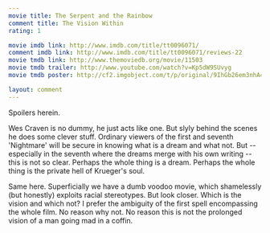 ```yaml
---
movie title: The Serpent and the Rainbow
comment title: The Vision Within
rating: 1

movie imdb link: http://www.imdb.com/title/tt0096071/
comment imdb link: http://www.imdb.com/title/tt0096071/reviews-22
movie tmdb link: http://www.themoviedb.org/movie/11503
movie tmdb trailer: http://www.youtube.com/watch?v=Kp5dW9SUvyg
movie tmdb poster: http://cf2.imgobject.com/t/p/original/9IhGb26em3nhA47Z6d5TQYZVmj2.jpg

layout: comment
---
```


Spoilers herein.

Wes Craven is no dummy, he just acts like one. But slyly behind the scenes he does some clever stuff. Ordinary viewers of the first and seventh 'Nightmare' will be secure in knowing what is a dream and what not. But -- especially in the seventh where the dreams merge with his own writing -- this is not so clear. Perhaps the whole thing is a dream. Perhaps the whole thing is the private hell of Krueger's soul.

Same here. Superficially we have a dumb voodoo movie, which shamelessly (but honestly) exploits racial stereotypes. But look closer. Which is the vision and which not? I prefer the ambiguity of the first spell encompassing the whole film. No reason why not. No reason this is not the prolonged vision of a man going mad in a coffin.
